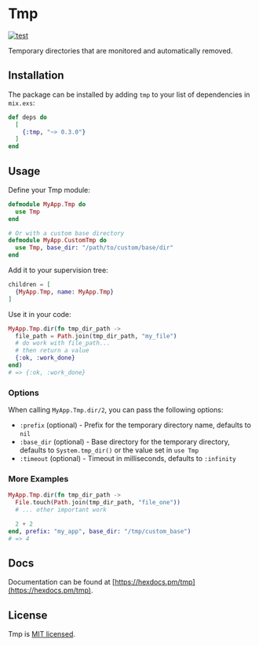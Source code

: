 # Tmp

[![test](https://github.com/preciz/tmp/actions/workflows/test.yml/badge.svg)](https://github.com/preciz/tmp/actions/workflows/test.yml)

Temporary directories that are monitored and automatically removed.

## Installation

The package can be installed by adding `tmp` to your list of dependencies in `mix.exs`:

```elixir
def deps do
  [
    {:tmp, "~> 0.3.0"}
  ]
end
```

## Usage

Define your Tmp module:

```elixir
defmodule MyApp.Tmp do
  use Tmp
end

# Or with a custom base directory
defmodule MyApp.CustomTmp do
  use Tmp, base_dir: "/path/to/custom/base/dir"
end
```

Add it to your supervision tree:

```elixir
children = [
  {MyApp.Tmp, name: MyApp.Tmp}
]
```

Use it in your code:

```elixir
MyApp.Tmp.dir(fn tmp_dir_path ->
  file_path = Path.join(tmp_dir_path, "my_file")
  # do work with file_path...
  # then return a value
  {:ok, :work_done}
end)
# => {:ok, :work_done}
```

### Options

When calling `MyApp.Tmp.dir/2`, you can pass the following options:

- `:prefix` (optional) - Prefix for the temporary directory name, defaults to `nil`
- `:base_dir` (optional) - Base directory for the temporary directory, defaults to `System.tmp_dir()` or the value set in `use Tmp`
- `:timeout` (optional) - Timeout in milliseconds, defaults to `:infinity`

### More Examples

```elixir
MyApp.Tmp.dir(fn tmp_dir_path ->
  File.touch(Path.join(tmp_dir_path, "file_one"))
  # ... other important work

  2 + 2
end, prefix: "my_app", base_dir: "/tmp/custom_base")
# => 4
```

## Docs

Documentation can be found at [https://hexdocs.pm/tmp](https://hexdocs.pm/tmp).

## License

Tmp is [MIT licensed](LICENSE).
